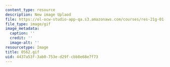 ```yaml
---
content_type: resource
description: New image Uplaod
file: https://ol-ocw-studio-app-qa.s3.amazonaws.com/courses/res-21g-01-kana-spring-2010/4437a53f3ab0753ed29fcbb8e68e7f73_0562.gif
file_type: image/gif
image_metadata:
  caption: ''
  credit: ''
  image-alt: ''
resourcetype: Image
title: 0562.gif
uid: 4437a53f-3ab0-753e-d29f-cbb8e68e7f73
---
```

